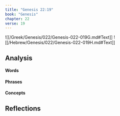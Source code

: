 ```yaml
---
title: "Genesis 22:19"
book: "Genesis"
chapter: 22
verse: 19
---
```

![[/Greek/Genesis/022/Genesis-022-019G.md#Text]]
![[/Hebrew/Genesis/022/Genesis-022-019H.md#Text]]

## Analysis

#### Words

#### Phrases

#### Concepts

## Reflections
